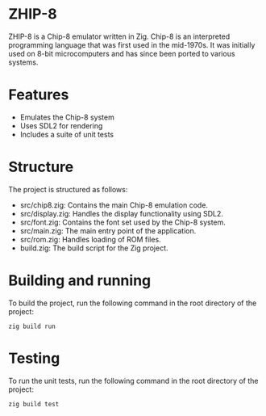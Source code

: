 # ZHIP-8
ZHIP-8 is a Chip-8 emulator written in Zig. Chip-8 is an interpreted programming language that was first used in the mid-1970s. It was initially used on 8-bit microcomputers and has since been ported to various systems.

# Features
* Emulates the Chip-8 system
* Uses SDL2 for rendering
* Includes a suite of unit tests

# Structure
The project is structured as follows:

* src/chip8.zig: Contains the main Chip-8 emulation code.
* src/display.zig: Handles the display functionality using SDL2.
* src/font.zig: Contains the font set used by the Chip-8 system.
* src/main.zig: The main entry point of the application.
* src/rom.zig: Handles loading of ROM files.
* build.zig: The build script for the Zig project.

# Building and running
To build the project, run the following command in the root directory of the project:

```
zig build run
```

# Testing
To run the unit tests, run the following command in the root directory of the project:

```
zig build test
```